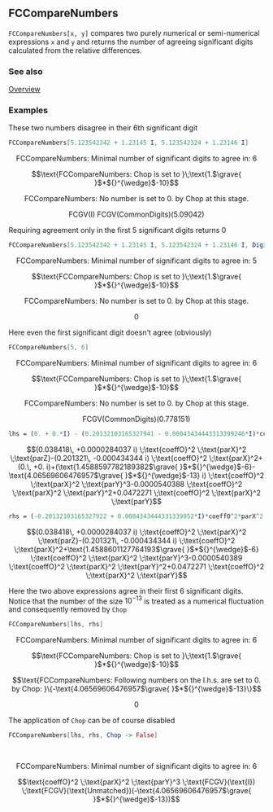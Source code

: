 ## FCCompareNumbers

`FCCompareNumbers[x, y]` compares two purely numerical or semi-numerical expressions `x` and `y` and returns the number of agreeing significant digits calculated from the relative differences.

### See also

[Overview](Extra/FeynCalc.md)

### Examples

These two numbers disagree in their 6th significant digit

```mathematica
FCCompareNumbers[5.123542342 + 1.23145 I, 5.123542324 + 1.23146 I]
```

$$\text{FCCompareNumbers: Minimal number of significant digits to agree in: }6$$

$$\text{FCCompareNumbers: Chop is set to }\;\text{1.$\grave{ }$*${}^{\wedge}$-10}$$

$$\text{FCCompareNumbers: No number is set to 0. by Chop at this stage. }$$

$$\text{FCGV}(\text{I}) \;\text{FCGV}(\text{CommonDigits})(5.09042)$$

Requiring agreement only in the first 5 significant digits returns 0

```mathematica
FCCompareNumbers[5.123542342 + 1.23145 I, 5.123542324 + 1.23146 I, DigitCount -> 5]
```

$$\text{FCCompareNumbers: Minimal number of significant digits to agree in: }5$$

$$\text{FCCompareNumbers: Chop is set to }\;\text{1.$\grave{ }$*${}^{\wedge}$-10}$$

$$\text{FCCompareNumbers: No number is set to 0. by Chop at this stage. }$$

$$0$$

Here even the first significant digit doesn't agree (obviously)

```mathematica
FCCompareNumbers[5, 6]
```

$$\text{FCCompareNumbers: Minimal number of significant digits to agree in: }6$$

$$\text{FCCompareNumbers: Chop is set to }\;\text{1.$\grave{ }$*${}^{\wedge}$-10}$$

$$\text{FCCompareNumbers: No number is set to 0. by Chop at this stage. }$$

$$\text{FCGV}(\text{CommonDigits})(0.778151)$$

```mathematica
lhs = (0. + 0.*I) - (0.20132103165327941 - 0.00043434443313399246*I)*coeffO^2*parX^2 + (0.047227066764317975)*coeffO^2*parX^2*parY - (0.00005403882927314103)*coeffO^2*parX^2*parY^2 + (1.4588597782189382*^-6 - 4.06569606476957*^-13*I)*coeffO^2*parX^2*parY^3 + (0.03841797609570242 + 0.000028403733516153446*I)*coeffO^2*parX^2*parZ
```

$$(0.038418\, +0.0000284037 i) \;\text{coeffO}^2 \;\text{parX}^2 \;\text{parZ}-(0.201321\, -0.000434344 i) \;\text{coeffO}^2 \;\text{parX}^2+(0.\, +0. i)+(\text{1.4588597782189382$\grave{ }$*${}^{\wedge}$-6}-\text{4.06569606476957$\grave{ }$*${}^{\wedge}$-13} i) \;\text{coeffO}^2 \;\text{parX}^2 \;\text{parY}^3-0.0000540388 \;\text{coeffO}^2 \;\text{parX}^2 \;\text{parY}^2+0.0472271 \;\text{coeffO}^2 \;\text{parX}^2 \;\text{parY}$$

```mathematica
rhs = (-0.20132103165327922 + 0.0004343444331339952*I)*coeffO^2*parX^2 + (0.0472270672349811)*coeffO^2*parX^2*parY - (0.00005403887000187252)*coeffO^2*parX^2*parY^2 + 1.4588601127764193*^-6*coeffO^2*parX^2*parY^3 + (0.038417976095702376 + 0.000028403733516153537*I)*coeffO^2*parX^2*parZ
```

$$(0.038418\, +0.0000284037 i) \;\text{coeffO}^2 \;\text{parX}^2 \;\text{parZ}-(0.201321\, -0.000434344 i) \;\text{coeffO}^2 \;\text{parX}^2+\text{1.4588601127764193$\grave{ }$*${}^{\wedge}$-6} \;\text{coeffO}^2 \;\text{parX}^2 \;\text{parY}^3-0.0000540389 \;\text{coeffO}^2 \;\text{parX}^2 \;\text{parY}^2+0.0472271 \;\text{coeffO}^2 \;\text{parX}^2 \;\text{parY}$$

Here the two above expressions agree in their first 6 significant digits. Notice that the number of the size $10^{-13}$ is treated as a numerical fluctuation and consequently removed by `Chop`

```mathematica
FCCompareNumbers[lhs, rhs]
```

$$\text{FCCompareNumbers: Minimal number of significant digits to agree in: }6$$

$$\text{FCCompareNumbers: Chop is set to }\;\text{1.$\grave{ }$*${}^{\wedge}$-10}$$

$$\text{FCCompareNumbers: Following numbers on the l.h.s. are set to 0. by Chop: }\{-\text{4.06569606476957$\grave{ }$*${}^{\wedge}$-13}\}$$

$$0$$

The application of `Chop` can be of course disabled

```mathematica
FCCompareNumbers[lhs, rhs, Chop -> False] 
  
 

```

$$\text{FCCompareNumbers: Minimal number of significant digits to agree in: }6$$

$$\text{coeffO}^2 \;\text{parX}^2 \;\text{parY}^3 \;\text{FCGV}(\text{I}) \;\text{FCGV}(\text{Unmatched})(-\text{4.06569606476957$\grave{ }$*${}^{\wedge}$-13})$$